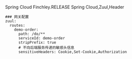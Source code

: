 Spring Cloud Finchley.RELEASE
Spring Cloud,Zuul,Header
```
### 网关配置
zuul:
  routes:
    demo-order:
      path: /do/**
      serviceId: demo-order
      stripPrefix: true
      # 不向后端服务传递的敏感头信息
      sensitiveHeaders: Cookie,Set-Cookie,Authorization
```
